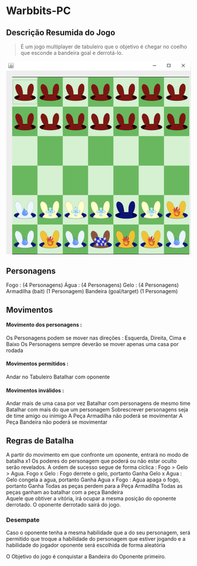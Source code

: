 # Warbbits-PC

## Descrição Resumida do Jogo

> É um jogo multiplayer de tabuleiro que o objetivo é chegar no coelho que esconde a bandeira goal e derrotá-lo. 

![imagem da Batalha](https://github.com/Mauxin/Warbbits-PC/blob/main/images/tela%20warbbits.png)
## Personagens 

Fogo  : (4 Personagens)
Água  : (4 Personagens)
Gelo   : (4 Personagens) 
Armadilha (bait) (1 Personagem)
Bandeira (goal/target) (1 Personagem) 


## Movimentos 


#### Movimento dos personagens : 
Os Personagens podem se mover nas direções : Esquerda, Direita, Cima e Baixo 
Os Personagens sempre deverão se mover apenas uma casa por rodada 

#### Movimentos permitidos : 
Andar no Tabuleiro 
Batalhar com oponente 

#### Movimentos inválidos : 
Andar mais de uma casa por vez 
Batalhar com personagens de mesmo time 
Batalhar com mais do que um personagem 
Sobrescrever personagens seja de time amigo ou inimigo 
A Peça Armadilha não poderá se movimentar 
A Peça Bandeira não poderá se movimentar 


## Regras de Batalha 

A partir do movimento em que confronte um oponente, entrará no modo de batalha x1 
Os poderes do personagem que poderá ou não estar oculto serão revelados. 
A ordem de sucesso segue de forma cíclica : 
Fogo > Gelo > Agua. 
Fogo x Gelo : Fogo derrete o gelo, portanto Ganha 
Gelo x Agua : Gelo congela a agua, portanto Ganha 
Agua x Fogo : Agua apaga o fogo, portanto Ganha 
Todas as peças perdem para a Peça Armadilha 
Todas as peças ganham ao batalhar com a peça Bandeira  
Aquele que obtiver a vitória, irá ocupar a mesma posição do oponente derrotado.
O oponente derrotado sairá do jogo.

### Desempate 

Caso o oponente tenha a mesma habilidade que a do seu personagem, será permitido que troque a habilidade do personagem que estiver jogando e a habilidade do jogador oponente será escolhida de forma aleatória

O Objetivo do jogo é conquistar a Bandeira do Oponente primeiro. 

